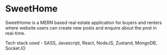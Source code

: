 # SweetHome
SweetHome is a MERN based real estate application for buyers and renters where website users can create new posts and enquire about the post 
in real-time.

Tech stack used - SASS, Javascript, React, NodeJS, Zustand, MongoDB, Socket.IO
